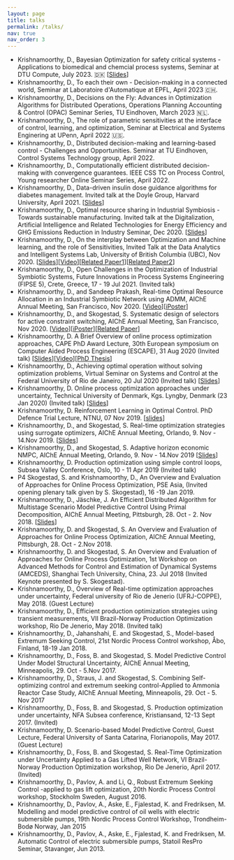 ```yaml
---
layout: page
title: talks
permalink: /talks/
nav: true
nav_order: 3
---
```

* Krishnamoorthy, D., Bayesian Optimization for safety critical systems - Applications to biomedical and chemcial process systems, Seminar at DTU Compute, July 2023. :denmark: [[Slides](https://www.dropbox.com/scl/fi/h4iyvdt71q3xuvyvgs6hs/2023_SafeBO_DTU_DK.pdf?rlkey=dbqir168wq7gh8zi5ji2apg0h&dl=0)]
* Krishnamoorthy, D., To each their own - Decision-making in a connected world, Seminar at Laboratoire d'Automatique at EPFL, April 2023 🇨🇭.
* Krishnamoorthy, D., Decisions on the Fly: Advances in Optimization Algorithms for Distributed Operations, Operations Planning Accounting & Control (OPAC) Seminar Series, TU Eindhoven, March 2023 🇳🇱. 
* Krishnamoorthy, D., The role of parametric sensitivities at the interface of control, learning, and optimization,
Seminar at Electrical and Systems Enginering at UPenn, April 2022 :us:. 
* Krishnamoorthy, D., Distributed decision-making and learning-based control - Challenges and Opportunities. Seminar at TU Eindhoven, Control Systems Technology group, April 2022. 
* Krishnamoorthy, D., Computationally efficient distributed decision-making with convergence guarantees. IEEE CSS TC on Process Control, Young researcher Online Seminar Series, April 2022. 
* Krishnamoorthy, D., Data-driven insulin dose guidance algorithms for diabetes management. Invited talk at the Doyle Group, Harvard University, April 2021. [[Slides](https://www.dropbox.com/s/31n7k2fvxlhg0p0/2021_Harvard_SEAS_DoyleLab.pdf?dl=0)]
* Krishnamoorthy, D., Optimal resource sharing in Industrial Symbiosis - Towards sustainable manufacturing. Invited talk at the Digitalization, Artificial Intelligence and Related Technologies for Energy Efficiency and GHG Emissions Reduction in Industry Seminar,  Dec 2020. [[Slides](http://folk.ntnu.no/dineshk/Presentations/EnergyEfficiency_seminar_DK.pdf)]
* Krishnamoorthy, D., On the interplay between Optimization and Machine learning, and the role of Sensitivities, Invited Talk at the Data Analytics and Intelligent Systems Lab, University of British Columbia (UBC), Nov 2020. [[Slides](http://folk.ntnu.no/dineshk/Presentations/Optimization_ML.pdf)][[Video](https://www.youtube.com/watch?v=6wMR3fw5Uv4&ab_channel=DineshKrishnamoorthy)][[Related Paper1](https://arxiv.org/abs/2009.07398)][[Related Paper2](https://arxiv.org/abs/2009.05845)]
* Krishnamoorthy, D., Open Challenges in the Optimization of Industrial Symbiotic Systems, Future Innovations in Process Systems Engineering (FIPSE 5), Crete, Greece, 17 - 19 Jul 2021. (Invited talk)
*	Krishnamoorthy, D., and Sandeep Prakash, Real-time Optimal Resource Allocation in an Industrial Symbiotic Network using ADMM, AIChE Annual Meeting, San Francisco, Nov 2020. [[Video](https://www.youtube.com/watch?v=UV82GkfsyM4&ab_channel=DineshKrishnamoorthy)][[iPoster](https://ann20-aiche.ipostersessions.com/default.aspx?s=3A-FD-9B-DC-49-E0-38-46-FB-78-72-B8-67-70-92-E2)]
*	Krishnamoorthy, D., and Skogestad, S. Systematic design of selectors for active constraint switching, AIChE Annual Meeting, San Francisco, Nov 2020. [[Video](https://www.youtube.com/watch?v=uBrG1OmaKw8&ab_channel=DineshKrishnamoorthy)][[iPoster](https://ann20-aiche.ipostersessions.com/default.aspx?s=99-BA-08-83-39-AE-0E-6F-2A-0A-29-07-0A-42-1B-E5)][[Related Paper](https://www.sciencedirect.com/science/article/pii/S0098135420307274)]
* Krishnamoorthy, D. A Brief Overview of online process optimization approaches, CAPE PhD Award Lecture, 30th European symposium on Computer Aided Process Engineering (ESCAPE), 31 Aug 2020 (Invited talk) [[Slides](http://folk.ntnu.no/dineshk/Presentations/CAPE%20Award%20Lecture.pdf)][[Video](https://youtu.be/O_1hDuIlhvA)][[PhD Thesis](http://folk.ntnu.no/dineshk/Research/PhD_thesis/Thesis_Main.pdf)]
*	Krishnamoorthy, D., Achieving optimal operation without solving optimization problems, Virtual Seminar on Systems and Control at the Federal University of Rio de Janeiro, 20 Jul 2020 (Invited talk) [[Slides](http://folk.ntnu.no/dineshk/Presentations/Slides_COPPE_seminar.pdf)]
* Krishnamoorthy, D. Online process optimization approaches under uncertainty, Technical University of Denmark, Kgs. Lyngby, Denmark (23 Jan 2020) (Invited talk) [[Slides](http://folk.ntnu.no/dineshk/Presentations/RTO%20workshop_DTU_Jan2020.pdf)]
* Krishnamoorthy, D. Reinforcement Learning in Optimal Control. PhD Defence Trial Lecture, NTNU, 07 Nov 2019. [[slides](http://folk.ntnu.no/dineshk/Presentations/TrialLecture_RL_Dinesh%20Krishnamoorthy.pdf)]
*	Krishnamoorthy, D., and Skogestad, S. Real-time optimization strategies using surrogate optimizers, AIChE Annual Meeting, Orlando, 9. Nov - 14.Nov 2019. [[Slides](http://folk.ntnu.no/dineshk/Presentations/SurrogateOptimizer.pdf)]
*	Krishnamoorthy, D., and Skogestad, S. Adaptive horizon economic NMPC, AIChE Annual Meeting, Orlando, 9. Nov - 14.Nov 2019 [[Slides](http://folk.ntnu.no/dineshk/Presentations/AHeNMPC.pdf)]
* Krishnamoorthy, D. Production optimization using simple control loops, Subsea Valley Conference, Oslo, 10 - 11 Apr 2019 (Invited talk)
*	P4 Skogestad, S. and Krishnamoorthy, D., An Overview and Evaluation of Approaches for Online Process Optimization, PSE Asia, (Invited opening plenary talk given by S. Skogestad), 16 -19 Jan 2019.
*	Krishnamoorthy, D., Jäschke, J. An Efficient Distributed Algorithm for Multistage Scenario Model Predictive Control Using Primal Decomposition, AIChE Annual Meeting, Pittsburgh, 28. Oct - 2. Nov 2018. [[Slides](http://folk.ntnu.no/dineshk/Presentations/AIChE_MPC_slides.pdf)]
*	Krishnamoorthy, D. and Skogestad, S. An Overview and Evaluation of Approaches for Online Process Optimization, AIChE Annual Meeting, Pittsburgh, 28. Oct - 2.Nov 2018.
*	Krishnamoorthy, D. and Skogestad, S. An Overview and Evaluation of Approaches for Online Process Optimization, 1st Workshop on Advanced Methods for Control and Estimation of Dynamical Systems (AMCEDS), Shanghai Tech University, China, 23. Jul 2018 (Invited Keynote presented by S. Skogestad).
*	Krishnamoorthy, D., Overview of Real-time optimization approaches under uncertainty, Federal university of Rio de Jenerio (UFRJ-COPPE), May 2018. (Guest Lecture)
*	Krishnamoorthy, D., Efficient production optimization strategies using transient measurements, VII Brazil-Norway Production Optimization workshop, Rio De Jenerio, May 2018. (Invited talk)
*	Krishnamoorthy, D., Jahanshahi, E. and Skogestad, S., Model-based Extremum Seeking Control, 21st Nordic Process Control workshop, Åbo, Finland, 18-19 Jan 2018.
*	Krishnamoorthy, D., Foss, B. and Skogestad, S. Model Predictive Control Under Model Structural Uncertainty, AIChE Annual Meeting, Minneapolis, 29. Oct - 5.Nov 2017.
*	Krishnamoorthy, D., Straus, J. and Skogestad, S. Combining Self-optimizing control and extremum seeking control-Applied to Ammonia Reactor Case Study, AIChE Annual Meeting, Minneapolis, 29. Oct - 5. Nov 2017
*	Krishnamoorthy, D., Foss, B. and Skogestad, S. Production optimization under uncertainty, NFA Subsea conference, Kristiansand, 12-13 Sept 2017. (Invited)
*	Krishnamoorthy, D. Scenario-based Model Predictive Control, Guest Lecture, Federal University of Santa Catarina, Florianopolis, May 2017. (Guest Lecture)
*	Krishnamoorthy, D., Foss, B. and Skogestad, S. Real-Time Optimization under Uncertainty Applied to a Gas Lifted Well Network, VI Brazil-Norway Production Optimization workshop, Rio De Jenerio, April 2017. (Invited)
*	Krishnamoorthy, D., Pavlov, A. and Li, Q., Robust Extremum Seeking Control -applied to gas lift optimization, 20th Nordic Process Control workshop, Stockholm Sweden, August 2016.
*	Krishnamoorthy, D., Pavlov, A., Aske, E., Fjalestad, K. and Fredriksen, M. Modelling and model predictive control of oil wells with electric submersible pumps, 19th Nordic Process Control Workshop, Trondheim-Bodø Norway, Jan 2015
*	Krishnamoorthy, D., Pavlov, A., Aske, E., Fjalestad, K. and Fredriksen, M. Automatic Control of electric submersible pumps, Statoil ResPro Seminar, Stavanger, Jun 2013.
